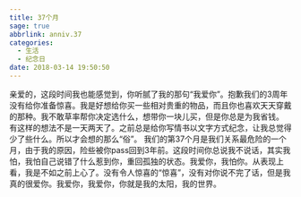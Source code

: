 ```yaml
---
title: 37个月
sage: true
abbrlink: anniv.37
categories:
  - 生活
  - 纪念日
date: 2018-03-14 19:50:50
---
```


亲爱的，这段时间我也能感觉到，你听腻了我的那句“我爱你”。抱歉我们的3周年没有给你准备惊喜。我是好想给你买一些相对贵重的物品，而且你也喜欢天天穿戴的那种。我不敢草率帮你决定选什么，想带你一块儿买，但是你总是为我省钱。 
有这样的想法不是一天两天了。之前总是给你写情书以文字方式纪念，让我总觉得少了些什么。所以才会想的那么“俗”。 
我们的第37个月是我们关系最危险的一个月，由于我的原因，险些被你pass回到3年前。这段时间你总说我不说话，其实我怕，我怕自己说错了什么惹到你，重回孤独的状态。我爱你，我怕你。从表现上看，我是不如之前上心了。没有令人惊喜的“惊喜”，没有对你说不完了话，但是我真的很爱你。我爱你，我爱你，你就是我的太阳，我的世界。

